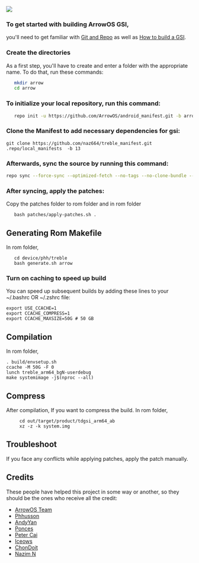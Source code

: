 <img src="https://github.com/ArrowOS/getting_started/blob/master/misc/logo.png?raw=true">

### To get started with building ArrowOS GSI,
you'll need to get familiar with [Git and Repo](https://source.android.com/source/using-repo.html) as well as [How to build a GSI](https://github.com/phhusson/treble_experimentations/wiki/How-to-build-a-GSI%3F).


### Create the directories

As a first step, you'll have to create and enter a folder with the appropriate name.
To do that, run these commands:

```bash
   mkdir arrow
   cd arrow
```

### To initialize your local repository, run this command:

```bash
   repo init -u https://github.com/ArrowOS/android_manifest.git -b arrow-13.1
```
 

### Clone the Manifest to add necessary dependencies for gsi:
 
    git clone https://github.com/naz664/treble_manifest.git .repo/local_manifests  -b 13
  


### Afterwards, sync the source by running this command:

```bash
repo sync --force-sync --optimized-fetch --no-tags --no-clone-bundle --prune -j$(nproc --all)
```


### After syncing, apply the patches:

Copy the patches folder to rom folder and in rom folder

```
   bash patches/apply-patches.sh .
```

## Generating Rom Makefile

 In rom folder,
 
 ```
    cd device/phh/treble
    bash generate.sh arrow
 ```

### Turn on caching to speed up build

You can speed up subsequent builds by adding these lines to your ~/.bashrc OR ~/.zshrc file:

```
export USE_CCACHE=1
export CCACHE_COMPRESS=1
export CCACHE_MAXSIZE=50G # 50 GB
``` 

## Compilation 

In rom folder,

 ```
 . build/envsetup.sh
 ccache -M 50G -F 0
 lunch treble_arm64_bgN-userdebug 
 make systemimage -j$(nproc --all)
 ```


## Compress

After compilation,
If you want to compress the build.
In rom folder,

   ```
        cd out/target/product/tdgsi_arm64_ab
        xz -z -k system.img 
   ```


## Troubleshoot
 
If you face any conflicts while applying patches, apply the patch manually.



## Credits
These people have helped this project in some way or another, so they should be the ones who receive all the credit:
- [ArrowOS Team](https://github.com/ArrowOS)
- [Phhusson](https://github.com/phhusson)
- [AndyYan](https://github.com/AndyCGYan)
- [Ponces](https://github.com/ponces)
- [Peter Cai](https://github.com/PeterCxy)
- [Iceows](https://github.com/Iceows)
- [ChonDoit](https://github.com/ChonDoit)
- [Nazim N](https://github.com/naz664)



